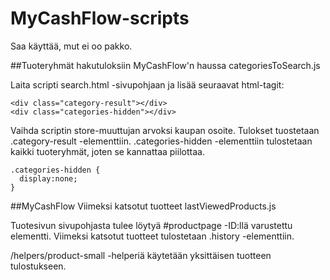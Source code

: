 # MyCashFlow-scripts

Saa käyttää, mut ei oo pakko.

##Tuoteryhmät hakutuloksiin MyCashFlow'n haussa
categoriesToSearch.js

Laita scripti search.html -sivupohjaan ja lisää seuraavat html-tagit:
```
<div class="category-result"></div>
<div class="categories-hidden"></div>
```
Vaihda scriptin store-muuttujan arvoksi kaupan osoite.
Tulokset tuostetaan .category-result -elementtiin.
.categories-hidden -elementtiin tulostetaan kaikki tuoteryhmät, joten se kannattaa piilottaa.

```
.categories-hidden {
  display:none;
}
```

##MyCashFlow Viimeksi katsotut tuotteet
lastViewedProducts.js

Tuotesivun sivupohjasta tulee löytyä #productpage -ID:llä varustettu elementti.
Viimeksi katsotut tuotteet tulostetaan .history -elementtiin.

/helpers/product-small -helperiä käytetään yksittäisen tuotteen tulostukseen.


